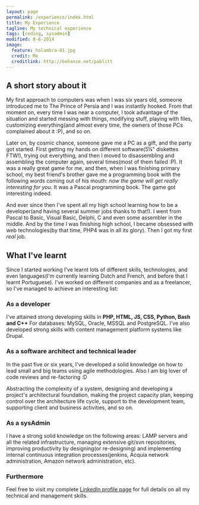 ```yaml
---
layout: page
permalink: /experience/index.html
title: My Experience
tagline: My technical experience
tags: [coding, sysadmin]
modified: 8-6-2014
image:
  feature: holambra-01.jpg
  credit: Me
  creditlink: http://behance.net/pablitt
---
```

## A short story about it

My first approach to computers was when I was six years old, someone introduced me to The Prince of Persia and I was instantly hooked. From that moment on, every time I was near a computer, I took advantage of the situation and started messing with things, modifying stuff, playing with files, customizing everything(and almost every time, the owners of those PCs complained about it :P), and so on. 

Later on, by cosmic chance, someone gave me a PC as a gift, and the party got started. First getting my hands on different software(5¼" diskettes FTW!), trying out everything, and then I moved to disassembling and assembling the computer again, several times(most of them failed :P). It was a really great game for me, and then, when I was finishing primary school, my best friend's brother gave me a programming book with the following words coming out of his mouth: _now the game will get really interesting for you_. It was a Pascal programming book. The game got interesting indeed.

And ever since then I've spent all my high school learning how to be a developer(and having several summer jobs thanks to that!). I went from Pascal to Basic, Visual Basic, Delphi, C and even some assembler in the middle. And by the time I was finishing high school, I became obsessed with web technologies(by that time, PHP4 was in all its glory). Then I got my first _real_ job.

## What I've learnt

Since I started working I've learnt lots of different skills, technologies, and even languages(I'm currently learning Dutch and French, and before that I learnt Portuguese). I've worked on different companies and as a freelancer, so I've managed to achieve an interesting list:

### As a developer

I've attained strong developing skills in **PHP, HTML, JS, CSS, Python, Bash and C++**
For databases: MySQL, Oracle, MSSQL and PostgreSQL.
I've also developed strong skills with content management platform systems like Drupal.

### As a software architect and technical leader

In the past five or six years, I've developed a solid knowledge on how to lead small and big teams using agile methodologies. Also I am big lover of code reviews and re-factoring :D 

Abstracting the complexity of a system, designing and developing a project's architectural foundation, making the project capacity plan, keeping control over the architecture life cycle, support to the development team, supporting client and business activities, and so on.

### As a sysAdmin

I have a strong solid knowledge on the following areas: LAMP servers and all the related infrastructure, managing extensive git/svn repositories, improving productivity by designing(or re-designing) and implementing internal continuous integration processes(jenkins, Acquia network administration, Amazon network administration, etc).

### Furthermore

Feel free to visit my complete <a href="http://ar.linkedin.com/in/pablofabregat" target="_blank" markdown="0">LinkedIn profile page</a> for full details on all my technical and management skills.
